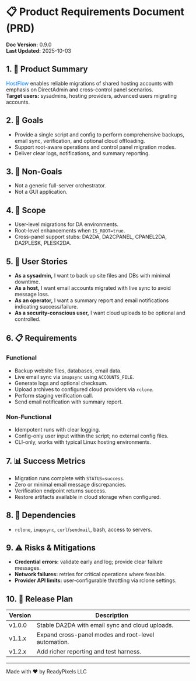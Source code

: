 # 📋 Product Requirements Document (PRD)

**Doc Version:** 0.9.0  
**Last Updated:** 2025-10-03

## 1. 🎯 Product Summary
<span style="color: #007bff;">HostFlow</span> enables reliable migrations of shared hosting accounts with emphasis on DirectAdmin and cross-control panel scenarios.  
**Target users:** sysadmins, hosting providers, advanced users migrating accounts.

## 2. 🎯 Goals
- Provide a single script and config to perform comprehensive backups, email sync, verification, and optional cloud offloading.
- Support root-aware operations and control panel migration modes.
- Deliver clear logs, notifications, and summary reporting.

## 3. 🚫 Non-Goals
- Not a generic full-server orchestrator.
- Not a GUI application.

## 4. 📏 Scope
- User-level migrations for DA environments.
- Root-level enhancements when `IS_ROOT=true`.
- Cross-panel support stubs: DA2DA, DA2CPANEL, CPANEL2DA, DA2PLESK, PLESK2DA.

## 5. 👥 User Stories
- **As a sysadmin,** I want to back up site files and DBs with minimal downtime.
- **As a host,** I want email accounts migrated with live sync to avoid message loss.
- **As an operator,** I want a summary report and email notifications indicating success/failure.
- **As a security-conscious user,** I want cloud uploads to be optional and controlled.

## 6. 📋 Requirements

### Functional
- Backup website files, databases, email data.
- Live email sync via `imapsync` using `ACCOUNTS_FILE`.
- Generate logs and optional checksum.
- Upload archives to configured cloud providers via `rclone`.
- Perform staging verification call.
- Send email notification with summary report.

### Non-Functional
- Idempotent runs with clear logging.
- Config-only user input within the script; no external config files.
- CLI-only, works with typical Linux hosting environments.

## 7. 📊 Success Metrics
- Migration runs complete with `STATUS=success`.
- Zero or minimal email message discrepancies.
- Verification endpoint returns success.
- Restore artifacts available in cloud storage when configured.

## 8. 🔗 Dependencies
- `rclone`, `imapsync`, `curl`/`sendmail`, bash, access to servers.

## 9. ⚠️ Risks & Mitigations
- **Credential errors:** validate early and log; provide clear failure messages.
- **Network failures:** retries for critical operations where feasible.
- **Provider API limits:** user-configurable throttling via rclone settings.

## 10. 🚀 Release Plan

| Version | Description |
|---------|-------------|
| v1.0.0 | Stable DA2DA with email sync and cloud uploads. |
| v1.1.x | Expand cross-panel modes and root-level automation. |
| v1.2.x | Add richer reporting and test harness. |

---
Made with ❤️ by ReadyPixels LLC